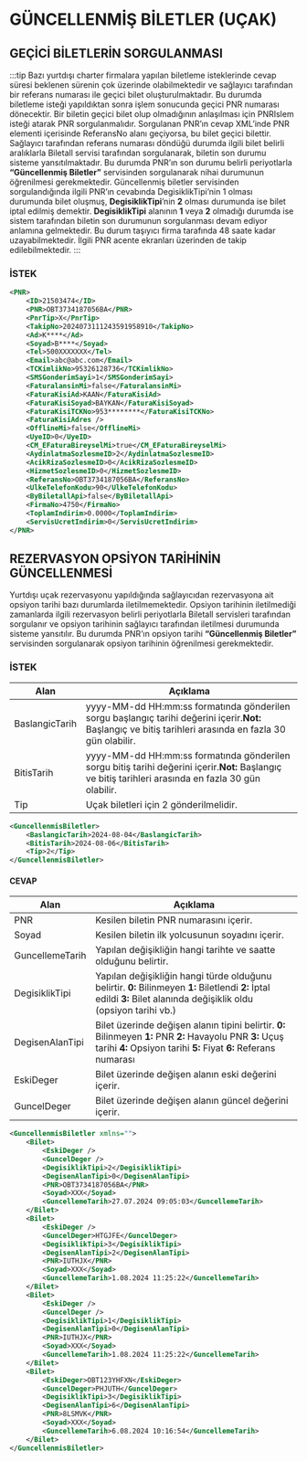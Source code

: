 # GÜNCELLENMİŞ BİLETLER (UÇAK)

## GEÇİCİ BİLETLERİN SORGULANMASI

:::tip
Bazı yurtdışı charter firmalara yapılan biletleme isteklerinde cevap süresi beklenen sürenin çok üzerinde olabilmektedir ve sağlayıcı tarafından bir referans numarası ile geçici bilet oluşturulmaktadır. Bu durumda biletleme isteği yapıldıktan sonra işlem sonucunda geçici PNR numarası dönecektir. Bir biletin geçici bilet olup olmadığının anlaşılması için PNRIslem isteği atarak PNR sorgulanmalıdır. Sorgulanan PNR’ın cevap XML’inde PNR elementi içerisinde ReferansNo alanı geçiyorsa, bu bilet geçici bilettir. Sağlayıcı tarafından referans numarası döndüğü durumda ilgili bilet belirli aralıklarla Biletall servisi tarafından sorgulanarak, biletin son durumu sisteme yansıtılmaktadır. Bu durumda PNR’ın son durumu belirli periyotlarla **“Güncellenmiş Biletler”** servisinden sorgulanarak nihai durumunun öğrenilmesi gerekmektedir. Güncellenmiş biletler servisinden sorgulandığında ilgili PNR’ın cevabında DegisiklikTipi’nin 1 olması durumunda bilet oluşmuş, **DegisiklikTipi**’nin **2** olması durumunda ise bilet iptal edilmiş demektir. **DegisiklikTipi** alanının **1** veya **2** olmadığı durumda ise sistem tarafından biletin son durumunun sorgulanması devam ediyor anlamına gelmektedir. Bu durum taşıyıcı firma tarafında 48 saate kadar uzayabilmektedir. İlgili PNR acente ekranları üzerinden de takip edilebilmektedir.
:::

### İSTEK

```xml
<PNR>
    <ID>21503474</ID>
    <PNR>OBT3734187056BA</PNR>
    <PnrTip>X</PnrTip>
    <TakipNo>2024073111243591958910</TakipNo>
    <Ad>K****</Ad>
    <Soyad>B****</Soyad>
    <Tel>500XXXXXXX</Tel>
    <Email>abc@abc.com</Email>
    <TCKimlikNo>95326128736</TCKimlikNo>
    <SMSGonderimSayi>1</SMSGonderimSayi>
    <FaturalansinMi>false</FaturalansinMi>
    <FaturaKisiAd>KAAN</FaturaKisiAd>
    <FaturaKisiSoyad>BAYKAN</FaturaKisiSoyad>
    <FaturaKisiTCKNo>953********</FaturaKisiTCKNo>
    <FaturaKisiAdres />
    <OfflineMi>false</OfflineMi>
    <UyeID>0</UyeID>
    <CM_EFaturaBireyselMi>true</CM_EFaturaBireyselMi>
    <AydinlatmaSozlesmeID>2</AydinlatmaSozlesmeID>
    <AcikRizaSozlesmeID>0</AcikRizaSozlesmeID>
    <HizmetSozlesmeID>0</HizmetSozlesmeID>
    <ReferansNo>OBT3734187056BA</ReferansNo>
    <UlkeTelefonKodu>90</UlkeTelefonKodu>
    <ByBiletallApi>false</ByBiletallApi>
    <FirmaNo>4750</FirmaNo>
    <ToplamIndirim>0.0000</ToplamIndirim>
    <ServisUcretIndirim>0</ServisUcretIndirim>
</PNR>
```

## REZERVASYON OPSİYON TARİHİNİN GÜNCELLENMESİ

Yurtdışı uçak rezervasyonu yapıldığında sağlayıcıdan rezervasyona ait opsiyon tarihi bazı durumlarda iletilmemektedir. Opsiyon tarihinin iletilmediği zamanlarda ilgili rezervasyon belirli periyotlarla Biletall servisleri tarafından sorgulanır ve opsiyon tarihinin sağlayıcı tarafından iletilmesi durumunda sisteme yansıtılır. Bu durumda PNR’ın opsiyon tarihi **“Güncellenmiş Biletler”** servisinden sorgulanarak opsiyon tarihinin öğrenilmesi gerekmektedir.

### İSTEK
|Alan|Açıklama|
| -------------- | --------------------------------------------------------------------------------------------------------------------------------------------------------- |
| BaslangicTarih | yyyy-MM-dd HH:mm:ss formatında gönderilen sorgu başlangıç tarihi değerini içerir.**Not:** Başlangıç ve bitiş tarihleri arasında en fazla 30 gün olabilir. |
| BitisTarih     | yyyy-MM-dd HH:mm:ss formatında gönderilen sorgu bitiş tarihi değerini içerir.**Not:** Başlangıç ve bitiş tarihleri arasında en fazla 30 gün olabilir.     |
| Tip            | Uçak biletleri için 2 gönderilmelidir.                                                                                                                    |

```xml
<GuncellenmisBiletler>
    <BaslangicTarih>2024-08-04</BaslangicTarih>
    <BitisTarih>2024-08-06</BitisTarih>
    <Tip>2</Tip>
</GuncellenmisBiletler>
```

#### CEVAP
|Alan|Açıklama|
| --------------- | ------------------------------------------------------------------------------------------------------------------------------------------------------------------------------ |
| PNR             | Kesilen biletin PNR numarasını içerir.                                                                                                                                      |
| Soyad           | Kesilen biletin ilk yolcusunun soyadını içerir.                                                                                                                                |
| GuncellemeTarih | Yapılan değişikliğin hangi tarihte ve saatte olduğunu belirtir.                                                                                                                |
| DegisiklikTipi  | Yapılan değişikliğin hangi türde olduğunu belirtir. **0:** Bilinmeyen **1:** Biletlendi **2:** İptal edildi **3:** Bilet alanında değişiklik oldu (opsiyon tarihi vb.)         |
| DegisenAlanTipi | Bilet üzerinde değişen alanın tipini belirtir. **0:** Bilinmeyen **1:** PNR **2:** Havayolu PNR **3:** Uçuş tarihi **4:** Opsiyon tarihi **5:** Fiyat **6:** Referans numarası |
| EskiDeger       | Bilet üzerinde değişen alanın eski değerini içerir.                                                                                                                            |
| GuncelDeger     | Bilet üzerinde değişen alanın güncel değerini içerir.                                                                                                                          |

```xml
<GuncellenmisBiletler xmlns="">
    <Bilet>
        <EskiDeger />
        <GuncelDeger />
        <DegisiklikTipi>2</DegisiklikTipi>
        <DegisenAlanTipi>0</DegisenAlanTipi>
        <PNR>OBT3734187056BA</PNR>
        <Soyad>XXX</Soyad>
        <GuncellemeTarih>27.07.2024 09:05:03</GuncellemeTarih>
    </Bilet>
    <Bilet>
        <EskiDeger />
        <GuncelDeger>HTGJFE</GuncelDeger>
        <DegisiklikTipi>3</DegisiklikTipi>
        <DegisenAlanTipi>2</DegisenAlanTipi>
        <PNR>IUTHJX</PNR>
        <Soyad>XXX</Soyad>
        <GuncellemeTarih>1.08.2024 11:25:22</GuncellemeTarih>
    </Bilet>
    <Bilet>
        <EskiDeger />
        <GuncelDeger />
        <DegisiklikTipi>1</DegisiklikTipi>
        <DegisenAlanTipi>0</DegisenAlanTipi>
        <PNR>IUTHJX</PNR>
        <Soyad>XXX</Soyad>
        <GuncellemeTarih>1.08.2024 11:25:22</GuncellemeTarih>
    </Bilet>
    <Bilet>
        <EskiDeger>OBT123YHFXN</EskiDeger>
        <GuncelDeger>PHJUTH</GuncelDeger>
        <DegisiklikTipi>3</DegisiklikTipi>
        <DegisenAlanTipi>6</DegisenAlanTipi>
        <PNR>8LSMVK</PNR>
        <Soyad>XXX</Soyad>
        <GuncellemeTarih>6.08.2024 10:16:54</GuncellemeTarih>
    </Bilet>
</GuncellenmisBiletler>
```
